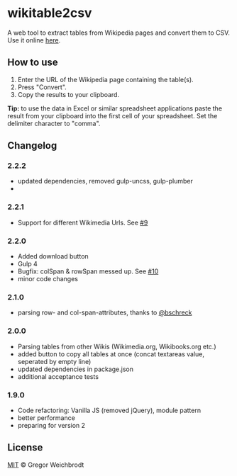# wikitable2csv 
A web tool to extract tables from Wikipedia pages and convert them to CSV. Use it online [here](http://wikitable2csv.ggor.de/).

## How to use
1. Enter the URL of the Wikipedia page containing the table(s).
2. Press "Convert".
3. Copy the results to your clipboard.

**Tip:** to use the data in Excel or similar spreadsheet applications paste the result from your clipboard into the first cell of your spreadsheet. Set the delimiter character to "comma".

## Changelog
### 2.2.2
- updated dependencies, removed gulp-uncss, gulp-plumber
- 
### 2.2.1
- Support for different Wikimedia Urls. See [#9](../../issues/9)
### 2.2.0
- Added download button
- Gulp 4
- Bugfix: colSpan & rowSpan messed up. See [#10](../../issues/10)
- minor code changes
### 2.1.0
- parsing row- and col-span-attributes, thanks to [@bschreck](https://github.com/bschreck)
### 2.0.0
- Parsing tables from other Wikis (Wikimedia.org, Wikibooks.org etc.)
- added button to copy all tables at once (concat textareas value, seperated by empty line)
- updated dependencies in package.json
- additional acceptance tests
### 1.9.0
- Code refactoring: Vanilla JS (removed jQuery), module pattern
- better performance
- preparing for version 2

## License
[MIT](https://github.com/gambolputty/wikitable2csv/blob/master/LICENSE) © Gregor Weichbrodt